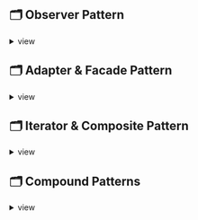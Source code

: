 ## 🗂️ Observer Pattern
<details>
<summary> view </summary>

# 옵저버 패턴 (Observer Design Pattern)

## 📖 정의

**옵저버 패턴**은 객체의 상태 변화를 구독자에게 자동으로 통지하는 디자인 패턴이다. 이 패턴은 발행자(Subject)가 상태 변경 시 구독자(Observer)에게 알림을 전달하여, 상태 변화에 반응하는 동작을 구현한다.

### 예시
유튜브 채널 구독처럼, 구독자는 채널의 새로운 영상(상태 변화)을 알림으로 받아보게 된다.

## 🔧 주요 구성 요소

1. **발행자(Subject)**: 상태 변화를 감지하고 구독자에게 알림을 전달.
2. **구독자(Observer)**: 알림을 받고 그에 따른 동작을 수행.

### 예시 코드 (Java)
```java
// Subject 인터페이스
interface ISubject {
    void addObserver(IObserver o);
    void removeObserver(IObserver o);
    void notifyObservers();
}

// 구체적 발행자
class ConcreteSubject implements ISubject {
    List<IObserver> observers = new ArrayList<>();

    public void addObserver(IObserver o) {
        observers.add(o);
    }

    public void removeObserver(IObserver o) {
        observers.remove(o);
    }

    public void notifyObservers() {
        for (IObserver o : observers) {
            o.update();
        }
    }
}

// Observer 인터페이스
interface IObserver {
    void update();
}

// ObserverA 클래스
class ObserverA implements IObserver {
    public void update() {
        System.out.println("ObserverA가 알림을 받았습니다.");
    }
}

// ObserverB 클래스
class ObserverB implements IObserver {
    public void update() {
        System.out.println("ObserverB가 알림을 받았습니다.");
    }
}
```
🔄 플로우

	1.	발행자(Subject)가 상태를 변경.
	2.	등록된 구독자(Observer)에게 상태 변경을 알림.
	3.	구독자는 알림을 받고 적절한 동작을 수행.

- 복잡하고 확장이 많이 되야할 경우는 반대로 옵저버가 필요한 속성을 요청할 수 있다.

🔍 패턴 사용 사례

	•	java.util.Observer 및 Observable 클래스 ( java 9 이후 Deprecated )
	•	RxJS의 Observable은 옵저버 패턴을 사용해 비동기 데이터 스트림을 처리.
    •       이외 다양한 Listener, Event Handler 내부에서 사용.

📊 장점

	•	상태 변경을 실시간으로 감지하여 효율적 반응.
	•	발행자와 구독자 간의 느슨한 결합으로 확장성 제공.

⚠️ 단점

	•	알림을 받는 순서를 제어할 수 없음.
	•	구독자를 관리하지 않으면 메모리 누수 가능성.
	•	복잡도가 올라갈 경우 디버깅 리소스 증가.
</details>

## 🗂️ Adapter & Facade Pattern
<details>
<summary> view</summary>

# 어댑터 패턴 (Adapter Design Pattern)

## 📖 정의

**어댑터 패턴**은 서로 다른 인터페이스를 가진 클래스들이 함께 동작할 수 있도록 중간에 어댑터 클래스를 끼워 맞추는 디자인 패턴이다. 클라이언트가 기대하는 인터페이스와 기존의 클래스(어댑티)가 일치하지 않을 때, 어댑터가 중재하여 둘을 호환시킨다.

### 예시
미국형 전원 플러그를 유럽형 소켓에 맞추기 위해 전기 어댑터를 사용하는 것과 같다.

## 🔧 주요 구성 요소

1. **타깃(Target)**: 클라이언트가 사용하려는 인터페이스.
2. **어댑티(Adaptee)**: 기존 클래스, 클라이언트가 바로 사용할 수 없는 객체.
3. **어댑터(Adapter)**: 타깃 인터페이스를 구현하고, 내부에서 어댑티의 기능을 호출하여 변환.

### 예시 코드 (Java)
```java
// 타깃 인터페이스
interface Target {
    void request();
}

// 어댑티 클래스
class Adaptee {
    public void specificRequest() {
        System.out.println("어댑티의 요청 처리");
    }
}

// 어댑터 클래스
class Adapter implements Target {
    private Adaptee adaptee;

    public Adapter(Adaptee adaptee) {
        this.adaptee = adaptee;
    }

    @Override
    public void request() {
        adaptee.specificRequest(); // 어댑티의 메서드를 호출
    }
}
```
## 🔄 플로우
```
1. 클라이언트는 타깃 인터페이스를 통해 메서드 호출.
2. 어댑터는 타깃 인터페이스를 구현하여 어댑티의 메서드를 호출.
3. 어댑티의 기능을 변환하여 클라이언트에게 제공.
```

## 🔍 패턴 사용 사례
```
•	자바 IO 스트림에서 InputStreamReader는 바이트 스트림을 문자 스트림으로 변환하는 어댑터 패턴을 사용.
•	외부 라이브러리의 API가 클라이언트 코드와 맞지 않을 때 어댑터 사용.
```

## 📊 장점
```
•	기존 코드를 수정하지 않고 새 시스템과 통합 가능.
•	클라이언트와 어댑티 간의 결합도를 낮출 수 있음.
```

## ⚠️ 단점
```
•	어댑터 클래스가 많아지면 코드 복잡도 증가.
•	어댑터 클래스가 많아지면 유지보수가 어려워질 수 있음.
```

# 파사드 패턴 (Facade Design Pattern)

## 📖 정의

파사드 패턴은 복잡한 서브시스템에 대한 간단한 인터페이스를 제공하여, 클라이언트가 서브시스템의 내부 세부 사항을 몰라도 쉽게 사용할 수 있게 하는 디자인 패턴이다. 여러 복잡한 클래스나 메서드를 하나의 간단한 인터페이스로 감싸서 사용을 단순화한다.

예시

호텔의 리셉션 데스크가 여러 부서(청소, 룸 서비스, 안내)를 대신하여 요청을 처리해 주는 것과 같다.

## 🔧 주요 구성 요소

1.	파사드(Facade): 클라이언트가 사용하기 위한 간단한 인터페이스를 제공.
2.	서브시스템(Subsystems): 파사드가 간단한 인터페이스로 감싸고 있는 실제 시스템의 복잡한 구성 요소들.

예시 코드 (Java)
```java
class Amplifier {
    public void on() { System.out.println("Amplifier on"); }
    public void off() { System.out.println("Amplifier off"); }
}

class DVDPlayer {
    public void play() { System.out.println("DVD playing"); }
    public void stop() { System.out.println("DVD stopped"); }
}

// 파사드 클래스
class HomeTheaterFacade {
    private Amplifier amp;
    private DVDPlayer dvd;

    public HomeTheaterFacade(Amplifier amp, DVDPlayer dvd) {
        this.amp = amp;
        this.dvd = dvd;
    }

    public void watchMovie() {
        amp.on();
        dvd.play();
    }

    public void endMovie() {
        dvd.stop();
        amp.off();
    }
}
```
## 🔄 플로우
```
1. 클라이언트는 파사드의 간단한 메서드를 호출.
2. 파사드는 여러 서브시스템의 복잡한 메서드들을 호출하여 동작을 처리.
3. 클라이언트는 서브시스템의 내부 동작을 알 필요 없이 간단한 인터페이스만 사용.
```
## 🔍 패턴 사용 사례
```
•	스프링 프레임워크에서 JdbcTemplate은 복잡한 JDBC 코드들을 감싸 간단한 인터페이스로 제공.
•	WAS에서 클라이언트 요청을 처리하기 위해 여러 서브시스템을 사용하는 경우 파사드 패턴 사용.
```
## 📊 장점
```
•	복잡한 서브시스템을 간단하게 사용할 수 있어 클라이언트 코드를 단순화.
•	서브시스템과 클라이언트 간의 결합도를 낮춰 유지보수성 향상.
```
## ⚠️ 단점
```
•	지나치게 단순화 하려다 보면 파사드 클래스가 지나치게 비대해질 수 있음을 주의.
```

</details>

## 🗂️ Iterator & Composite Pattern
<details>
<summary> view </summary>

# 반복자 패턴 (Iterator Design Pattern)

## 📖 정의

**반복자 패턴**은 컬렉션(집합체) 내의 요소들을 순차적으로 접근할 수 있도록 해주는 디자인 패턴이다. 이 패턴은 내부 구현 방식을 노출하지 않고도 집합체의 모든 요소를 탐색할 수 있게 한다.

### 예시코드

```java
package iterator.dinermerger;

import java.util.Arrays;
import java.util.List;

public class MenuTestDrive {
	public static void main(String args[]) {
		Menu pancakeHouseMenu = new PancakeHouseMenu();
		Menu dinerMenu = new DinerMenu();

		Waitress waitress = new Waitress(pancakeHouseMenu, dinerMenu);

		// 이터레이터를 이용해 메뉴찍기.
//		waitress.printMenu();

		printMenus();
	}

	/*
	 * 웨이트리스가 없다면..? ( 반복자 패턴 안쓸때는 아래와같이 개판 난리 )
	 */
	public static void printMenus() {
		PancakeHouseMenu pancakeHouseMenu = new PancakeHouseMenu();
		DinerMenu dinerMenu = new DinerMenu();

		List<MenuItem> breakfastItems = pancakeHouseMenu.getMenuItems();
		MenuItem[] lunchItems = dinerMenu.getMenuItems();

		// print as Iterable
		printMenu(breakfastItems);
		printMenu(Arrays.asList(lunchItems));

		// print with forEach
		System.out.println("=== forEach ===");
		breakfastItems.forEach(item -> System.out.println(item));
		Arrays.asList(lunchItems).forEach(item -> System.out.println(item));
		System.out.println("=== forEach ===");

		// Using enhanced for loop
		System.out.println("향상된 for문 사용");
		for (MenuItem menuItem : breakfastItems) {
			System.out.print(menuItem.getName());
			System.out.println("\t\t" + menuItem.getPrice());
			System.out.println("\t" + menuItem.getDescription());
		}
		for (MenuItem menuItem : lunchItems) {
			System.out.print(menuItem.getName());
			System.out.println("\t\t" + menuItem.getPrice());
			System.out.println("\t" + menuItem.getDescription());
		}

		// Exposing implementation
		System.out.println("일반 for문 사용");
		for (int i = 0; i < breakfastItems.size(); i++) {
			MenuItem menuItem = (MenuItem) breakfastItems.get(i);
			System.out.print(menuItem.getName());
			System.out.println("\t\t" + menuItem.getPrice());
			System.out.println("\t" + menuItem.getDescription());
		}

		for (int i = 0; i < lunchItems.length; i++) {
			MenuItem menuItem = lunchItems[i];
			System.out.print(menuItem.getName());
			System.out.println("\t\t" + menuItem.getPrice());
			System.out.println("\t" + menuItem.getDescription());
		}
	}

	public static void printMenu(Iterable<MenuItem> a) {
		for (MenuItem menuItem : a) {
			System.out.print(menuItem.getName());
			System.out.println("\t\t" + menuItem.getPrice());
			System.out.println("\t" + menuItem.getDescription());
		}
	}
}

//반복자 패턴은 타입이 다른 컬렉션들을 하나의 인터페이스로 접근할 수 있게 하여 구체적인 내부 구현체를 노출시키지않는다는 특징이 있다.
// 반복 잡업을 별도로 캡슐화 할 수 있기 때문이다.
//반복자 패턴을 쓰면 반복잡업은 동일한 인터페이스를 적용할 수 있어 다형성을 적극 활용할 수 있게된다.

public class Waitress {
	Menu pancakeHouseMenu;
	Menu dinerMenu;
 
	public Waitress(Menu pancakeHouseMenu, Menu dinerMenu) {
		this.pancakeHouseMenu = pancakeHouseMenu;
		this.dinerMenu = dinerMenu;
	}
 
	public void printMenu() {
		//이터레이터 생성
		Iterator pancakeIterator = pancakeHouseMenu.createIterator();
		Iterator dinerIterator = dinerMenu.createIterator();

		//이터레이터를 이용해서 프린트.
		System.out.println("MENU\n----\n아침 식사");
		printMenu(pancakeIterator);
		System.out.println("\n점심 식사");
		printMenu(dinerIterator);

	}



	private void printMenu(Iterator iterator) {
		while (iterator.hasNext()) {
			MenuItem menuItem = iterator.next();
			System.out.print(menuItem.getName() + ", ");
			System.out.print(menuItem.getPrice() + " -- ");
			System.out.println(menuItem.getDescription());
		}
	}

```

## 🔧 주요 구성 요소

1. **반복자(Iterator)**: 요소들을 순차적으로 접근하는 인터페이스를 정의한다.
2. **구체적인 반복자(Concrete Iterator)**: 반복자 인터페이스를 구현하여 실제 요소들을 탐색한다.
3. **집합체(Aggregate)**: 반복자를 생성하는 인터페이스를 정의한다.
4. **구체적인 집합체(Concrete Aggregate)**: 집합체 인터페이스를 구현하여 반복자를 반환한다.

🔄 플로우

1. **집합체**는 **반복자**를 생성한다.
2. 클라이언트는 반복자를 사용하여 요소들을 순차적으로 접근한다.
3. 내부 구현 방식에 상관없이 모든 요소를 탐색할 수 있다.

🔍 패턴 사용 사례 ( 자바스크립트 )

- for...of 루프: 배열, 문자열, Map, Set 등 이터러블 객체를 순회할 때 사용.
- 제너레이터 함수: function* 문법을 사용하여 이터레이터 객체를 생성.
- 스프레드 연산자 (...): 이터러블 객체의 요소를 개별 요소로 펼칠 때 사용.
- Map과 Set 컬렉션: 이터러블 인터페이스를 구현하여 요소를 순회.
- 구조 분해 할당: 이터러블 객체의 값을 변수에 할당할 때 활용.
- Promise.all, Promise.race 등: 이터러블 객체를 인수로 받아 여러 프로미스를 동시에 처리.

* 주의: Array.prototype.forEach 는 단순 배열 순회. 이터레이터 X

📊 장점

- **캡슐화 유지**: 컬렉션의 내부 구조를 노출하지 않고도 요소에 접근 가능.
- **일관된 인터페이스 제공**: 다양한 컬렉션 구조에 대해 동일한 방식으로 접근 가능.
- **책임 분리**: 컬렉션과 순회 방법을 분리하여 코드의 유연성 증가.

⚠️ 단점

- **추가 클래스 필요**: 반복자를 위해 별도의 클래스나 인터페이스를 생성해야 함.
- **단방향 순회**: 기본적인 반복자는 단방향으로만 순회가 가능하며, 역순이나 건너뛰기 등이 어려울 수 있음.

# 컴포지트 패턴 (Composite Design Pattern)

## 📖 정의

**컴포지트 패턴**은 객체들을 트리 구조로 구성하여 부분-전체 계층 구조를 표현하는 패턴이다. 이 패턴을 통해 클라이언트가 개별 객체와 객체 그룹을 동일하게 처리할 수 있다.

### 예시코드

```java
//핵심은 개별 객체냐 객체 그룹이냐 상관없이 전부 처리할 수 있다는것!

// 컴포넌트 인터페이스

public abstract class MenuComponent {
   
	public void add(MenuComponent menuComponent) {
		throw new UnsupportedOperationException();
	}
	public void remove(MenuComponent menuComponent) {
		throw new UnsupportedOperationException();
	}
	public MenuComponent getChild(int i) {
		throw new UnsupportedOperationException();
	}
  
	public String getName() {
		throw new UnsupportedOperationException();
	}
	public String getDescription() {
		throw new UnsupportedOperationException();
	}
	public double getPrice() {
		throw new UnsupportedOperationException();
	}
	public boolean isVegetarian() {
		throw new UnsupportedOperationException();
	}
  
	public void print() {
		throw new UnsupportedOperationException();
	}
}


// 메뉴
public class Menu extends MenuComponent {
	ArrayList<MenuComponent> menuComponents = new ArrayList<MenuComponent>();
	String name;
	String description;
  
	public Menu(String name, String description) {
		this.name = name;
		this.description = description;
	}
 
	public void add(MenuComponent menuComponent) {
		menuComponents.add(menuComponent);
	}
 
	public void remove(MenuComponent menuComponent) {
		menuComponents.remove(menuComponent);
	}
 
	public MenuComponent getChild(int i) {
		return (MenuComponent)menuComponents.get(i);
	}
 
	public String getName() {
		return name;
	}
 
	public String getDescription() {
		return description;
	}
 
	public void print() {
		System.out.print("\n" + getName());
		System.out.println(", " + getDescription());
		System.out.println("---------------------");
  
		Iterator<MenuComponent> iterator = menuComponents.iterator();
		while (iterator.hasNext()) {
			MenuComponent menuComponent = 
				(MenuComponent)iterator.next();
			menuComponent.print();
		}
	}
}


// 클라이언트 코드

public class MenuTestDrive {
	public static void main(String args[]) {
		MenuComponent pancakeHouseMenu =
				new Menu("팬케이크 하우스 메뉴", "아침 식사");
		MenuComponent dinerMenu =
				new Menu("다이너 메뉴", "점심 식사");
		MenuComponent cafeMenu =
				new Menu("카페 메뉴", "저녁 식사");
		MenuComponent dessertMenu =
				new Menu("디저트 메뉴", "물론 디저트!");
		MenuComponent coffeeMenu = new Menu("커피 메뉴", "오후 커피와 함께하는 메뉴");

		MenuComponent allMenus = new Menu("모든 메뉴", "모든 메뉴 통합");

		allMenus.add(pancakeHouseMenu);
		allMenus.add(dinerMenu);
		allMenus.add(cafeMenu);

		pancakeHouseMenu.add(new MenuItem(
				"K&B 팬케이크 아침 식사",
				"스크램블 에그와 토스트가 곁들여진 팬케이크",
				true,
				2.99));
		pancakeHouseMenu.add(new MenuItem(
				"일반 팬케이크 아침 식사",
				"프라이드 에그와 소시지가 곁들여진 팬케이크",
				false,
				2.99));
		pancakeHouseMenu.add(new MenuItem(
				"블루베리 팬케이크",
				"신선한 블루베리와 블루베리 시럽이 곁들여진 팬케이크",
				true,
				3.49));
		pancakeHouseMenu.add(new MenuItem(
				"와플",
				"블루베리 또는 딸기를 선택할 수 있는 와플",
				true,
				3.59));

		//리프노드 추가 ( 디저트 )
		dinerMenu.add(new MenuItem(
				"채식주의자 BLT",
				"(가짜) 베이컨과 양상추 & 토마토를 통밀빵에",
				true,
				2.99));
		dinerMenu.add(new MenuItem(
				"BLT",
				"베이컨과 양상추 & 토마토를 통밀빵에",
				false,
				2.99));
		dinerMenu.add(new MenuItem(
				"오늘의 수프",
				"감자 샐러드를 곁들인 오늘의 수프 한 그릇",
				false,
				3.29));
		dinerMenu.add(new MenuItem(
				"핫도그",
				"사우어크라우트, 렐리쉬, 양파, 치즈가 얹어진 핫도그",
				false,
				3.05));
		dinerMenu.add(new MenuItem(
				"찐 채소와 현미밥",
				"찐 채소를 현미밥 위에 얹음",
				true,
				3.99));

		dinerMenu.add(new MenuItem(
				"파스타",
				"마리나라 소스를 곁들인 스파게티와 사워도우 빵 한 조각",
				true,
				3.89));

		dinerMenu.add(dessertMenu);

		dessertMenu.add(new MenuItem(
				"애플 파이",
				"바삭한 크러스트가 있는 애플 파이, 바닐라 아이스크림을 얹음",
				true,
				1.59));

		dessertMenu.add(new MenuItem(
				"치즈케이크",
				"뉴욕 스타일의 크리미한 치즈케이크, 초콜릿 그레이엄 크러스트와 함께",
				true,
				1.99));
		dessertMenu.add(new MenuItem(
				"샤베트",
				"라즈베리 한 스쿱과 라임 한 스쿱",
				true,
				1.89));

		cafeMenu.add(new MenuItem(
				"채식 버거와 에어 프라이",
				"통밀 번에 채식 버거, 양상추, 토마토, 그리고 감자튀김",
				true,
				3.99));
		cafeMenu.add(new MenuItem(
				"오늘의 수프",
				"샐러드가 곁들여진 오늘의 수프 한 컵",
				false,
				3.69));
		cafeMenu.add(new MenuItem(
				"부리또",
				"통 핀토콩, 살사, 아보카도를 곁들인 큰 부리또",
				true,
				4.29));

		cafeMenu.add(coffeeMenu);

		coffeeMenu.add(new MenuItem(
				"커피 케이크",
				"계피와 호두가 얹어진 부드러운 케이크",
				true,
				1.59));
		coffeeMenu.add(new MenuItem(
				"베이글",
				"참깨, 양귀비씨, 시나몬 건포도, 호박 맛 포함",
				false,
				0.69));
		coffeeMenu.add(new MenuItem(
				"비스코티",
				"아몬드 또는 헤이즐넛 비스코티 3개",
				true,
				0.89));

		Waitress waitress = new Waitress(allMenus);

		waitress.printMenu();
	}
}

//얘는 개별객체,복합객체를 모두 담을 수 있게된다.
//메뉴는 메뉴와 요소(리프 노드)를 가질 수 있다. ( ex.디너 메뉴 하위에 디저트 메뉴 )
```

## 🔧 주요 구성 요소

1. **컴포넌트(Component)**: 객체들의 인터페이스를 정의하며, 공통된 연산을 선언한다.
2. **잎(Leaf)**: 실제 작업을 수행하는 개별 객체를 나타낸다.
3. **복합체(Composite)**: 자식을 포함하는 복합 객체로, 자식들에 대한 연산을 구현한다.

🔄 플로우

1. 클라이언트는 컴포넌트 인터페이스를 통해 객체에 접근한다.
2. **복합체**는 자식 객체들을 관리하며, 연산을 자식들에게 위임하거나 자체적으로 수행한다.
3. **잎**은 실제 연산을 수행하며, 더 이상 하위 요소가 없다.

🔍 패턴 사용 사례

- **GUI 구성 요소**: 버튼, 패널 등 위젯들을 트리 구조로 관리.
- **그래픽 편집기**: 도형들을 그룹화하여 단일 객체처럼 취급.
- **파일 시스템 구조**: 파일과 디렉토리를 트리 구조로 관리.

📊 장점

- **부분-전체 계층 구조 표현**: 객체들을 트리 형태로 구성하여 구조화.
- **일관된 인터페이스 제공**: 개별 객체와 복합 객체를 동일하게 처리 가능.
- **유연성 향상**: 새로운 컴포넌트 추가 시 기존 코드를 변경할 필요가 적음.

⚠️ 단점

- **설계 복잡도 증가**: 트리 구조를 관리하기 위한 추가 설계 필요.
- **안전성 문제**: 일부 연산은 특정 객체에서만 유효하지만, 모든 객체에 노출될 수 있음.
</details>


## 🗂️ Compound Patterns
<details>
<summary> view</summary>

# 복합 패턴 (Compound Design Patterns)

## 📖 정의

**복합 패턴**은 두 개 이상의 디자인 패턴을 조합하여 일반적인 솔루션보다 더 유연하고 확장 가능한 설계를 만드는 것을 의미한다. 이러한 패턴은 개별 패턴의 강점을 활용하여 복잡한 소프트웨어 구조나 행동을 효과적으로 관리한다.
( 그렇다고 패턴 두개이상 그냥 넣기만 한다고 복합패턴이 되는게 아니라 하나의 로직으로 밀접하게 연결되어 있어야한다. )

### 예시코드

```java
// Observer 인터페이스 (옵저버 패턴 적용)
interface Observer {
    void update();
}

// Subject 인터페이스
interface Subject {
    void registerObserver(Observer o);
    void removeObserver(Observer o);
    void notifyObservers();
}

// 모델 클래스
class Model implements Subject {
    private List<Observer> observers = new ArrayList<>();
    private String data;

    public void setData(String data) {
        this.data = data;
        notifyObservers();
    }

    public String getData() {
        return data;
    }

    public void registerObserver(Observer o) {
        observers.add(o);
    }

    public void removeObserver(Observer o) {
        observers.remove(o);
    }

    public void notifyObservers() {
        for (Observer o : observers) {
            o.update();
        }
    }
}

// 뷰 클래스
class View implements Observer {
    private Model model;

    public View(Model model) {
        this.model = model;
        model.registerObserver(this);
    }

    public void display() {
        System.out.println("현재 데이터: " + model.getData());
    }

    public void update() {
        display();
    }
}

// 전략 인터페이스 (전략 패턴 적용)
interface ControllerStrategy {
    void execute(Model model);
}

// 구체적인 전략 클래스
class InputController implements ControllerStrategy {
    public void execute(Model model) {
        // 사용자 입력을 받아 모델 업데이트
        Scanner scanner = new Scanner(System.in);
        System.out.print("데이터를 입력하세요: ");
        String inputData = scanner.nextLine();
        model.setData(inputData);
    }
}

// 컨텍스트 클래스
class Controller {
    private ControllerStrategy strategy;

    public void setStrategy(ControllerStrategy strategy) {
        this.strategy = strategy;
    }

    public void handleInput(Model model) {
        strategy.execute(model);
    }
}

// 메인 클래스
public class MVCPatternDemo {
    public static void main(String[] args) {
        Model model = new Model();
        View view = new View(model);
        Controller controller = new Controller();

        controller.setStrategy(new InputController());
        controller.handleInput(model);
    }
}

//전략패턴은 클래스를 캡슐화 하고 확장성을 높인다. 궁금하면 첫 단원 전략패턴 참고.
```

## 🔧 주요 구성 요소

1. **모델(Model)**: 애플리케이션의 데이터와 비즈니스 로직을 관리하며, 옵저버 패턴을 사용하여 뷰에 상태 변화를 알린다.
2. **뷰(View)**: 사용자에게 정보를 표시하며, 모델의 상태를 관찰한다.
3. **컨트롤러(Controller)**: 사용자 입력을 처리하고 모델과 뷰를 업데이트하며, 전략 패턴을 활용하여 행동을 캡슐화한다.

🔄 플로우

1. **컨트롤러**가 사용자 입력을 처리하고 **모델**의 데이터를 변경한다.
2. **모델**은 상태 변화가 발생하면 **옵저버 패턴**을 통해 **뷰**에게 알린다.
3. **뷰**는 **모델**의 새로운 상태를 표시한다.

🔍 패턴 사용 사례

- **MVC 프레임워크**: 스프링 MVC, 장고, 루비 온 레일즈 등에서 사용.
- **GUI 애플리케이션**: 여러 패턴을 조합하여 복잡한 사용자 인터페이스 구현.
- **시뮬레이션 시스템**: 전략 패턴과 옵저버 패턴을 조합하여 유연한 시스템 설계.

📊 장점

- **유연성 향상**: 여러 패턴의 장점을 결합하여 더 강력한 설계 가능.
- **재사용성 증가**: 코드의 모듈화로 인해 재사용 및 유지보수가 용이.
- **확장성 제공**: 시스템 변경 시 영향 범위를 최소화하여 확장에 유리.

⚠️ 단점

- **복잡도 증가**: 여러 패턴을 조합함으로써 구조가 복잡해질 수 있음.
- **학습 곡선**: 팀원이 여러 패턴의 조합을 이해하는 데 시간이 필요할 수 있음.
- **디버깅 어려움**: 패턴 간의 상호작용으로 인해 문제 원인 파악이 어려울 수 있음.

</details>